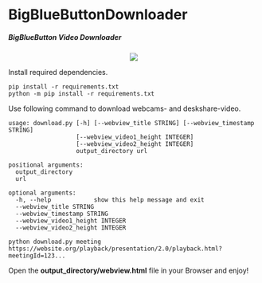 # BigBlueButtonDownloader
##### BigBlueButton Video Downloader

<p align="center">
  <img src="https://repository-images.githubusercontent.com/331634964/0abaea80-5c90-11eb-80e0-4413ca30e08a" />
</p>

Install required dependencies.
```
pip install -r requirements.txt
python -m pip install -r requirements.txt
```

Use following command to download webcams- and deskshare-video.

```
usage: download.py [-h] [--webview_title STRING] [--webview_timestamp STRING]
                   [--webview_video1_height INTEGER]
                   [--webview_video2_height INTEGER]
                   output_directory url

positional arguments:
  output_directory
  url

optional arguments:
  -h, --help            show this help message and exit
  --webview_title STRING
  --webview_timestamp STRING
  --webview_video1_height INTEGER
  --webview_video2_height INTEGER
```

```
python download.py meeting https://website.org/playback/presentation/2.0/playback.html?meetingId=123...
```

Open the **output_directory/webview.html** file in your Browser and enjoy!

